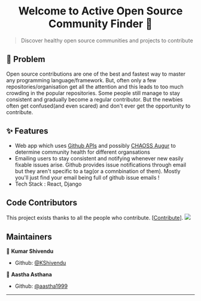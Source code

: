 <h1 align="center">Welcome to Active Open Source Community Finder 👋</h1>

> Discover healthy open source communities and projects to contribute<br /> 


## 🤔 Problem
Open source contributions are one of the best and fastest way to master any programming language/framework. But, often only a few repositories/organisation get all the attention and this leads to too much crowding in the popular repositories. Some people still manage to stay consistent and gradually become a regular contributor. But the newbies often get confused(and even scared) and don't ever get the opportunity to contribute.

## ✨ Features
- Web app which uses [Github APIs](https://docs.github.com/en/rest) and possibly [CHAOSS Augur](https://github.com/chaoss/augur) to determine community health for different organsations
- Emailing users to stay consistent and notifying whenever new easily fixable issues arise. Github provides issue notifications through email but they aren't specific to a tag(or a comnbination of them). Mostly you'll just find your email being full of github issue emails !
- Tech Stack : React, Django


## Code Contributors

This project exists thanks to all the people who contribute. [[Contribute](CONTRIBUTING.md)].
<a href="https://github.com/openlake/active-oss-community-finder/graphs/contributors"><img src="https://opencollective.com/active-oss-community-finder/contributors.svg?width=890&button=false" /></a>


## Maintainers

👤 **Kumar Shivendu**
- Github: [@KShivendu](https://github.com/KShivendu)

👤 **Aastha Asthana**
- Github: [@aastha1999](https://github.com/aastha1999)

---